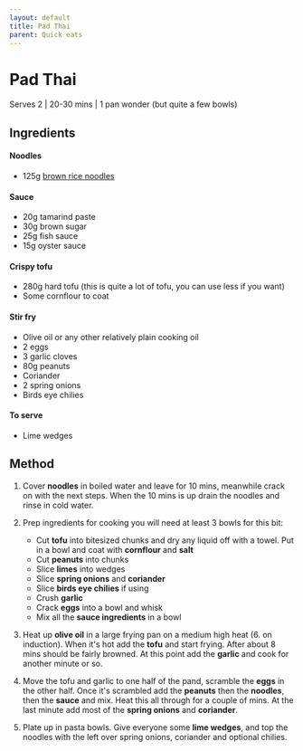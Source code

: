 ```yaml
---
layout: default
title: Pad Thai
parent: Quick eats
---
```


# Pad Thai

Serves 2 \| 20-30 mins \| 1 pan wonder (but quite a few bowls)

## Ingredients 

#### Noodles

- 125g [brown rice noodles](https://www.clearspring.co.uk/products/organic-gluten-free-100-brown-rice-noodles)

#### Sauce

- 20g tamarind paste
- 30g brown sugar
- 25g fish sauce
- 15g oyster sauce

#### Crispy tofu

- 280g hard tofu (this is quite a lot of tofu, you can use less if you want)
- Some cornflour to coat

#### Stir fry 

- Olive oil or any other relatively plain cooking oil
- 2 eggs
- 3 garlic cloves
- 80g peanuts
- Coriander
- 2 spring onions
- Birds eye chilies 

#### To serve

- Lime wedges

## Method

1. Cover **noodles** in boiled water and leave for 10 mins, meanwhile crack on with the next steps. When the 10 mins is up drain the noodles and rinse in cold water. 

2. Prep ingredients for cooking you will need at least 3 bowls for this bit:
	- Cut **tofu** into bitesized chunks and dry any liquid off with a towel. Put in a bowl and coat with **cornflour** and **salt**
	- Cut **peanuts** into chunks
	- Slice **limes** into wedges
	- Slice **spring onions** and **coriander**
	- Slice **birds eye chilies** if using
	- Crush **garlic**
	- Crack **eggs** into a bowl and whisk
	- Mix all the **sauce ingredients** in a bowl

3. Heat up **olive oil** in a large frying pan on a medium high heat (6. on induction). When it's hot add the **tofu** and start frying. After about 8 mins should be fairly browned. At this point add the **garlic** and cook for another minute or so.
4. Move the tofu and garlic to one half of the pand, scramble the **eggs** in the other half. Once it's scrambled add the **peanuts** then the **noodles**, then the **sauce** and mix.  Heat this all through for a couple of mins. At the last minute add most of the **spring onions** and **coriander**.
5. Plate up in pasta bowls. Give everyone some **lime wedges**, and top the noodles with the left over spring onions, coriander and optional chilies. 